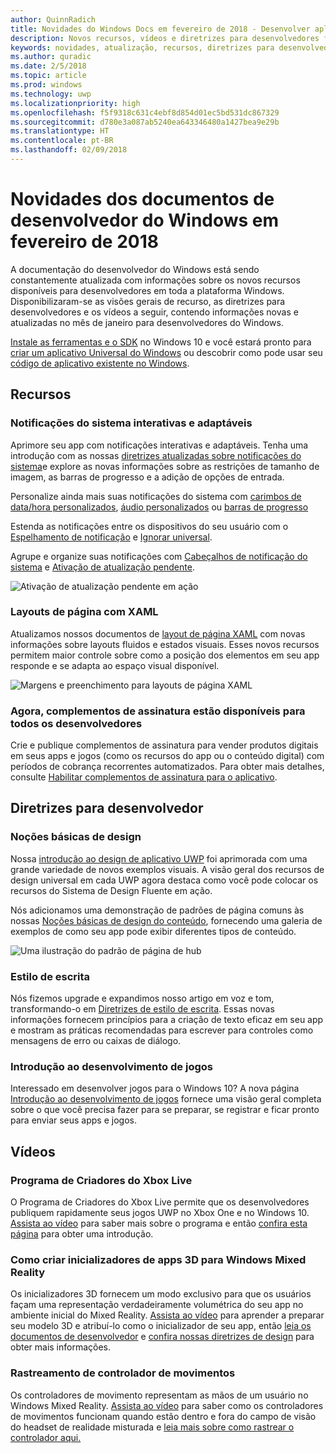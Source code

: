 ```yaml
---
author: QuinnRadich
title: Novidades do Windows Docs em fevereiro de 2018 - Desenvolver aplicativos UWP
description: Novos recursos, vídeos e diretrizes para desenvolvedores foram adicionados à documentação do desenvolvedor do Windows 10 referente a fevereiro de 2018.
keywords: novidades, atualização, recursos, diretrizes para desenvolvedores, Windows 10, fevereiro
ms.author: quradic
ms.date: 2/5/2018
ms.topic: article
ms.prod: windows
ms.technology: uwp
ms.localizationpriority: high
ms.openlocfilehash: f5f9318c631c4ebf8d854d01ec5bd531dc867329
ms.sourcegitcommit: d780e3a087ab5240ea643346480a1427bea9e29b
ms.translationtype: HT
ms.contentlocale: pt-BR
ms.lasthandoff: 02/09/2018
---
```

# <a name="whats-new-in-the-windows-developer-docs-in-february-2018"></a>Novidades dos documentos de desenvolvedor do Windows em fevereiro de 2018

A documentação do desenvolvedor do Windows está sendo constantemente atualizada com informações sobre os novos recursos disponíveis para desenvolvedores em toda a plataforma Windows. Disponibilizaram-se as visões gerais de recurso, as diretrizes para desenvolvedores e os vídeos a seguir, contendo informações novas e atualizadas no mês de janeiro para desenvolvedores do Windows.

[Instale as ferramentas e o SDK](http://go.microsoft.com/fwlink/?LinkId=821431) no Windows 10 e você estará pronto para [criar um aplicativo Universal do Windows](../get-started/create-uwp-apps.md) ou descobrir como pode usar seu [código de aplicativo existente no Windows](../porting/index.md).


## <a name="features"></a>Recursos

### <a name="adaptive-and-interactive-toast-notifications"></a>Notificações do sistema interativas e adaptáveis

Aprimore seu app com notificações interativas e adaptáveis. Tenha uma introdução com as nossas [diretrizes atualizadas sobre notificações do sistema](../design/shell/tiles-and-notifications/adaptive-interactive-toasts.md)e explore as novas informações sobre as restrições de tamanho de imagem, as barras de progresso e a adição de opções de entrada.

Personalize ainda mais suas notificações do sistema com [carimbos de data/hora personalizados](../design/shell/tiles-and-notifications/custom-timestamps-on-toasts.md), [áudio personalizados](../design/shell/tiles-and-notifications/custom-audio-on-toasts.md) ou [barras de progresso](../design/shell/tiles-and-notifications/toast-progress-bar.md)

Estenda as notificações entre os dispositivos do seu usuário com o [Espelhamento de notificação](../design/shell/tiles-and-notifications/notification-mirroring.md) e [Ignorar universal](../design/shell/tiles-and-notifications/universal-dismiss.md).

Agrupe e organize suas notificações com [Cabeçalhos de notificação do sistema](../design/shell/tiles-and-notifications/toast-headers.md) e [Ativação de atualização pendente](../design/shell/tiles-and-notifications/toast-pending-update.md).

![Ativação de atualização pendente em ação](../design/shell/tiles-and-notifications/images/toast-pendingupdate.gif)

### <a name="page-layouts-with-xaml"></a>Layouts de página com XAML

Atualizamos nossos documentos de [layout de página XAML](../design/layout/layouts-with-xaml.md) com novas informações sobre layouts fluidos e estados visuais. Esses novos recursos permitem maior controle sobre como a posição dos elementos em seu app responde e se adapta ao espaço visual disponível.

![Margens e preenchimento para layouts de página XAML](../design/layout/images/xaml-layout-margins-padding.png)

### <a name="subscription-add-ons-are-now-available-to-all-developers"></a>Agora, complementos de assinatura estão disponíveis para todos os desenvolvedores

Crie e publique complementos de assinatura para vender produtos digitais em seus apps e jogos (como os recursos do app ou o conteúdo digital) com períodos de cobrança recorrentes automatizados. Para obter mais detalhes, consulte [Habilitar complementos de assinatura para o aplicativo](../monetize/enable-subscription-add-ons-for-your-app.md).

## <a name="developer-guidance"></a>Diretrizes para desenvolvedor

### <a name="design-basics"></a>Noções básicas de design

Nossa [introdução ao design de aplicativo UWP](../design/basics/design-and-ui-intro.md) foi aprimorada com uma grande variedade de novos exemplos visuais. A visão geral dos recursos de design universal em cada UWP agora destaca como você pode colocar os recursos do Sistema de Design Fluente em ação.

Nós adicionamos uma demonstração de padrões de página comuns às nossas [Noções básicas de design do conteúdo](../design/basics/content-basics.md), fornecendo uma galeria de exemplos de como seu app pode exibir diferentes tipos de conteúdo.

![Uma ilustração do padrão de página de hub](../design/basics/images/hub.png)

### <a name="writing-style"></a>Estilo de escrita

Nós fizemos upgrade e expandimos nosso artigo em voz e tom, transformando-o em [Diretrizes de estilo de escrita](../design/style/writing-style.md). Essas novas informações fornecem princípios para a criação de texto eficaz em seu app e mostram as práticas recomendadas para escrever para controles como mensagens de erro ou caixas de diálogo.

### <a name="getting-started-for-game-development"></a>Introdução ao desenvolvimento de jogos

Interessado em desenvolver jogos para o Windows 10? A nova página [Introdução ao desenvolvimento de jogos](../gaming/getting-started.md) fornece uma visão geral completa sobre o que você precisa fazer para se preparar, se registrar e ficar pronto para enviar seus apps e jogos.

## <a name="videos"></a>Vídeos

### <a name="xbox-live-creators-program"></a>Programa de Criadores do Xbox Live

O Programa de Criadores do Xbox Live permite que os desenvolvedores publiquem rapidamente seus jogos UWP no Xbox One e no Windows 10. [Assista ao vídeo](https://www.youtube.com/watch?v=zpFfHHBkVq4) para saber mais sobre o programa e então [confira esta página](https://www.xbox.com/developers/creators-program) para obter uma introdução.

### <a name="creating-3d-app-launchers-for-windows-mixed-reality"></a>Como criar inicializadores de apps 3D para Windows Mixed Reality

Os inicializadores 3D fornecem um modo exclusivo para que os usuários façam uma representação verdadeiramente volumétrica do seu app no ambiente inicial do Mixed Reality. [Assista ao vídeo](https://www.youtube.com/watch?v=TxIslHsEXno) para aprender a preparar seu modelo 3D e atribuí-lo como o inicializador de seu app, então [leia os documentos de desenvolvedor](https://developer.microsoft.com/windows/mixed-reality/implementing_3d_app_launchers) e [confira nossas diretrizes de design](https://developer.microsoft.com/windows/mixed-reality/3d_app_launcher_design_guidance) para obter mais informações.

### <a name="motion-controller-tracking"></a>Rastreamento de controlador de movimentos

Os controladores de movimento representam as mãos de um usuário no Windows Mixed Reality. [Assista ao vídeo](https://www.youtube.com/watch?v=rkDpRllbLII) para saber como os controladores de movimentos funcionam quando estão dentro e fora do campo de visão do headset de realidade misturada e [leia mais sobre como rastrear o controlador aqui.](https://developer.microsoft.com/windows/mixed-reality/motion_controllers#controller_tracking_state%E2%80%9D)